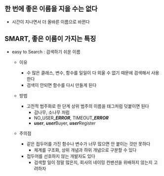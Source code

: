 ## 한 번에 좋은 이름을 지을 수는 없다
- 시간이 지나면서 더 올바른 이름으로 바뀐다

## SMART, 좋은 이름이 가지는 특징
- easy to Search : 검색하기 쉬운 이름
	- 이유
		- 수 많은 클래스, 변수, 함수를 일일이 다 외울 수 없기 때문에 검색해서 사용한다
		- 검색이 안되면 함수를 다시 만들게 된다

	- 방법
		- 고전적 범주화로 한 단계 상위 범주의 이름을 태그처럼 덧붙이면 된다
			- 감나무, 소나무 처럼
			- NO_USER_***ERROR***, TIMEOUT_***ERROR***
			- ***user***, ***user***Buyer, ***user***Register
	
	- 주의점
		- 같은 접두어를 가진 함수나 변수가 너무 많으면 안 붙이는 것만 못하다
			- 체계를 구조화, 상위 개념과 하위 개념으로 구분할 수 있다
		- 접두어를 선호하지 않는 개발자도 있다
			- 검색할 일이 정말 많은지, 회사의 네이밍 컨밴션을 위배하지 않는지 고려하자

